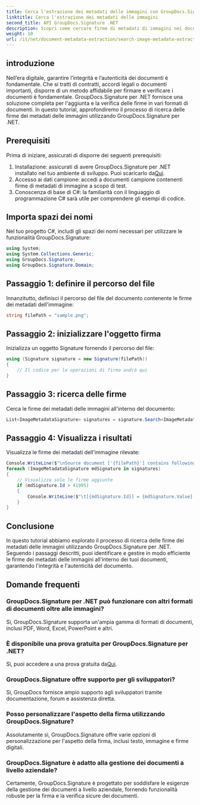 ```yaml
---
title: Cerca l'estrazione dei metadati delle immagini con GroupDocs.Signature
linktitle: Cerca l'estrazione dei metadati delle immagini
second_title: API GroupDocs.Signature .NET
description: Scopri come cercare firme di metadati di immagini nei documenti utilizzando GroupDocs.Signature per .NET. Migliora l'integrità e l'autenticità dei documenti senza sforzo.
weight: 10
url: /it/net/document-metadata-extraction/search-image-metadata-extraction/
---
```

## introduzione
Nell’era digitale, garantire l’integrità e l’autenticità dei documenti è fondamentale. Che si tratti di contratti, accordi legali o documenti importanti, disporre di un metodo affidabile per firmare e verificare i documenti è fondamentale. GroupDocs.Signature per .NET fornisce una soluzione completa per l'aggiunta e la verifica delle firme in vari formati di documenti. In questo tutorial, approfondiremo il processo di ricerca delle firme dei metadati delle immagini utilizzando GroupDocs.Signature per .NET. 
## Prerequisiti
Prima di iniziare, assicurati di disporre dei seguenti prerequisiti:
1.  Installazione: assicurati di avere GroupDocs.Signature per .NET installato nel tuo ambiente di sviluppo. Puoi scaricarlo da[Qui](https://releases.groupdocs.com/signature/net/).
2. Accesso ai dati campione: accedi a documenti campione contenenti firme di metadati di immagine a scopo di test.
3. Conoscenza di base di C#: la familiarità con il linguaggio di programmazione C# sarà utile per comprendere gli esempi di codice.

## Importa spazi dei nomi
Nel tuo progetto C#, includi gli spazi dei nomi necessari per utilizzare le funzionalità GroupDocs.Signature:
```csharp
using System;
using System.Collections.Generic;
using GroupDocs.Signature;
using GroupDocs.Signature.Domain;
```
## Passaggio 1: definire il percorso del file
Innanzitutto, definisci il percorso del file del documento contenente le firme dei metadati dell'immagine:
```csharp
string filePath = "sample.png";
```
## Passaggio 2: inizializzare l'oggetto firma
Inizializza un oggetto Signature fornendo il percorso del file:
```csharp
using (Signature signature = new Signature(filePath))
{
    // Il codice per le operazioni di firma andrà qui
}
```
## Passaggio 3: ricerca delle firme
Cerca le firme dei metadati delle immagini all'interno del documento:
```csharp
List<ImageMetadataSignature> signatures = signature.Search<ImageMetadataSignature>(SignatureType.Metadata);
```
## Passaggio 4: Visualizza i risultati
Visualizza le firme dei metadati dell'immagine rilevate:
```csharp
Console.WriteLine($"\nSource document ['{filePath}'] contains following signatures.");
foreach (ImageMetadataSignature mdSignature in signatures)
{
    // Visualizza solo le firme aggiunte
    if (mdSignature.Id > 41995)
    {
        Console.WriteLine($"\t[{mdSignature.Id}] = {mdSignature.Value} ({mdSignature.Type})");
    }
}
```

## Conclusione
In questo tutorial abbiamo esplorato il processo di ricerca delle firme dei metadati delle immagini utilizzando GroupDocs.Signature per .NET. Seguendo i passaggi descritti, puoi identificare e gestire in modo efficiente le firme dei metadati delle immagini all'interno dei tuoi documenti, garantendo l'integrità e l'autenticità del documento.
## Domande frequenti
### GroupDocs.Signature per .NET può funzionare con altri formati di documenti oltre alle immagini?
Sì, GroupDocs.Signature supporta un'ampia gamma di formati di documenti, inclusi PDF, Word, Excel, PowerPoint e altri.
### È disponibile una prova gratuita per GroupDocs.Signature per .NET?
Sì, puoi accedere a una prova gratuita da[Qui](https://releases.groupdocs.com/).
### GroupDocs.Signature offre supporto per gli sviluppatori?
Sì, GroupDocs fornisce ampio supporto agli sviluppatori tramite documentazione, forum e assistenza diretta.
### Posso personalizzare l'aspetto della firma utilizzando GroupDocs.Signature?
Assolutamente sì, GroupDocs.Signature offre varie opzioni di personalizzazione per l'aspetto della firma, inclusi testo, immagine e firme digitali.
### GroupDocs.Signature è adatto alla gestione dei documenti a livello aziendale?
Certamente, GroupDocs.Signature è progettato per soddisfare le esigenze della gestione dei documenti a livello aziendale, fornendo funzionalità robuste per la firma e la verifica sicure dei documenti.